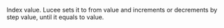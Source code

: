 Index value. Lucee sets it to from value and increments or decrements by step value, until it equals to value.